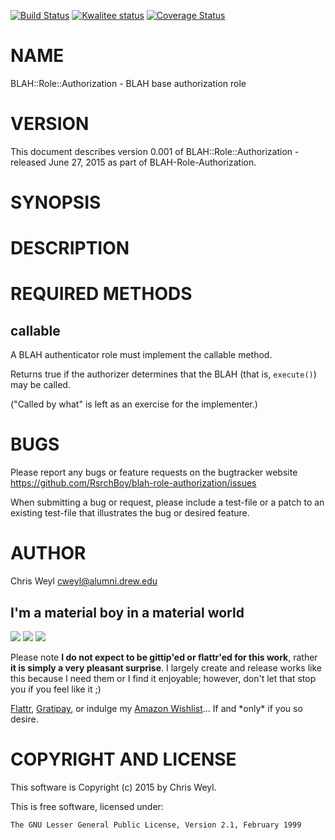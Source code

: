 [![Build Status](https://travis-ci.org/RsrchBoy/blah-role-authorization.svg?branch=master)](https://travis-ci.org/RsrchBoy/blah-role-authorization)
[![Kwalitee status](http://cpants.cpanauthors.org/dist/BLAH-Role-Authorization.png)](http://cpants.charsbar.org/dist/overview/BLAH-Role-Authorization)
[![Coverage Status](https://coveralls.io/repos/RsrchBoy/blah-role-authorization/badge.png?branch=master)](https://coveralls.io/r/RsrchBoy/blah-role-authorization?branch=master)

# NAME

BLAH::Role::Authorization - BLAH base authorization role

# VERSION

This document describes version 0.001 of BLAH::Role::Authorization - released June 27, 2015 as part of BLAH-Role-Authorization.

# SYNOPSIS

# DESCRIPTION

# REQUIRED METHODS

## callable

A BLAH authenticator role must implement the callable method.

Returns true if the authorizer determines that the BLAH (that is,
`execute()`) may be called.

("Called by what" is left as an exercise for the implementer.)

# BUGS

Please report any bugs or feature requests on the bugtracker website
https://github.com/RsrchBoy/blah-role-authorization/issues

When submitting a bug or request, please include a test-file or a
patch to an existing test-file that illustrates the bug or desired
feature.

# AUTHOR

Chris Weyl <cweyl@alumni.drew.edu>

## I'm a material boy in a material world

<div>
    <a href="https://gratipay.com/RsrchBoy/"><img src="http://img.shields.io/gratipay/RsrchBoy.svg" /></a>
    <a href="http://bit.ly/rsrchboys-wishlist"><img src="http://wps.io/wp-content/uploads/2014/05/amazon_wishlist.resized.png" /></a>
    <a href="https://flattr.com/submit/auto?user_id=RsrchBoy&url=https%3A%2F%2Fgithub.com%2FRsrchBoy%2Fblah-role-authorization&title=RsrchBoy's%20CPAN%20BLAH-Role-Authorization&tags=%22RsrchBoy's%20BLAH-Role-Authorization%20in%20the%20CPAN%22"><img src="http://api.flattr.com/button/flattr-badge-large.png" /></a>
</div>

Please note **I do not expect to be gittip'ed or flattr'ed for this work**,
rather **it is simply a very pleasant surprise**. I largely create and release
works like this because I need them or I find it enjoyable; however, don't let
that stop you if you feel like it ;)

[Flattr](https://flattr.com/submit/auto?user_id=RsrchBoy&url=https%3A%2F%2Fgithub.com%2FRsrchBoy%2Fblah-role-authorization&title=RsrchBoy&#x27;s%20CPAN%20BLAH-Role-Authorization&tags=%22RsrchBoy&#x27;s%20BLAH-Role-Authorization%20in%20the%20CPAN%22),
[Gratipay](https://gratipay.com/RsrchBoy/), or indulge my
[Amazon Wishlist](http://bit.ly/rsrchboys-wishlist)...  If and \*only\* if you so desire.

# COPYRIGHT AND LICENSE

This software is Copyright (c) 2015 by Chris Weyl.

This is free software, licensed under:

    The GNU Lesser General Public License, Version 2.1, February 1999
